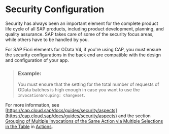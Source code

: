 <!-- loioba0484b19d0d4ce08e826299315b5621 -->

# Security Configuration

Security has always been an important element for the complete product life cycle of all SAP products, including product development, planning, and quality assurance. SAP takes care of some of the security focus areas, while others have to be handled by you.

For SAP Fiori elements for OData V4, if you're using CAP, you must ensure the security configurations in the back end are compatible with the design and configuration of your app.

> ### Example:  
> You must ensure that the setting for the total number of requests of OData batches is high enough in case you want to use the `InvocationGrouping: Changeset`.

For more information, see [https://cap.cloud.sap/docs/guides/security/aspects](https://cap.cloud.sap/docs/guides/security/aspects) and the section [Grouping of Multiple Invocations of the Same Action via Multiple Selections in the Table](actions-cbf16c5.md#loiocbf16c599f2d4b8796e3702f7d4aae6c__handlingWithinButtons) in [Actions](actions-cbf16c5.md).

